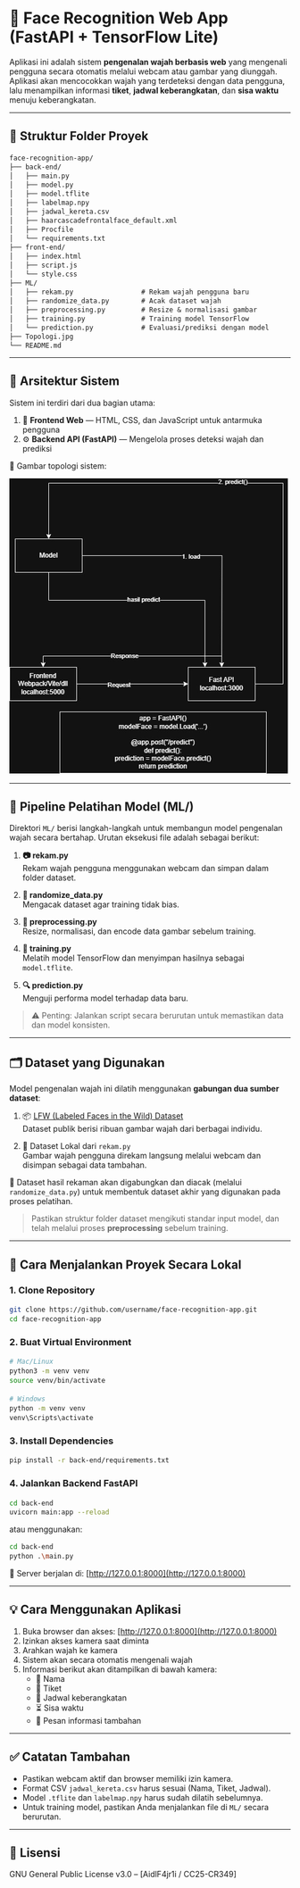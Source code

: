 # 🎯 Face Recognition Web App (FastAPI + TensorFlow Lite)

Aplikasi ini adalah sistem **pengenalan wajah berbasis web** yang mengenali pengguna secara otomatis melalui webcam atau gambar yang diunggah. Aplikasi akan mencocokkan wajah yang terdeteksi dengan data pengguna, lalu menampilkan informasi **tiket**, **jadwal keberangkatan**, dan **sisa waktu** menuju keberangkatan.

---

## 📁 Struktur Folder Proyek

```
face-recognition-app/
├── back-end/
│   ├── main.py
│   ├── model.py
│   ├── model.tflite
│   ├── labelmap.npy
│   ├── jadwal_kereta.csv
│   ├── haarcascadefrontalface_default.xml
│   ├── Procfile
│   └── requirements.txt
├── front-end/
│   ├── index.html
│   ├── script.js
│   └── style.css
├── ML/
│   ├── rekam.py                 # Rekam wajah pengguna baru
│   ├── randomize_data.py        # Acak dataset wajah
│   ├── preprocessing.py         # Resize & normalisasi gambar
│   ├── training.py              # Training model TensorFlow
│   └── prediction.py            # Evaluasi/prediksi dengan model
├── Topologi.jpg
└── README.md
```

---

## 🧭 Arsitektur Sistem

Sistem ini terdiri dari dua bagian utama:

1. 🎨 **Frontend Web** — HTML, CSS, dan JavaScript untuk antarmuka pengguna  
2. ⚙️ **Backend API (FastAPI)** — Mengelola proses deteksi wajah dan prediksi

📌 Gambar topologi sistem:

![Topologi Sistem](Topologi.jpg)

---

## 🧠 Pipeline Pelatihan Model (ML/)

Direktori `ML/` berisi langkah-langkah untuk membangun model pengenalan wajah secara bertahap. Urutan eksekusi file adalah sebagai berikut:

1. **📷 rekam.py**  
   Rekam wajah pengguna menggunakan webcam dan simpan dalam folder dataset.

2. **🔀 randomize_data.py**  
   Mengacak dataset agar training tidak bias.

3. **🧹 preprocessing.py**  
   Resize, normalisasi, dan encode data gambar sebelum training.

4. **🧠 training.py**  
   Melatih model TensorFlow dan menyimpan hasilnya sebagai `model.tflite`.

5. **🔍 prediction.py**  
   Menguji performa model terhadap data baru.

> ⚠️ Penting: Jalankan script secara berurutan untuk memastikan data dan model konsisten.


---

## 🗂️ Dataset yang Digunakan

Model pengenalan wajah ini dilatih menggunakan **gabungan dua sumber dataset**:

1. 📦 [LFW (Labeled Faces in the Wild) Dataset](https://www.kaggle.com/datasets/jessicali9530/lfw-dataset)  
   Dataset publik berisi ribuan gambar wajah dari berbagai individu.

2. 📸 Dataset Lokal dari `rekam.py`  
   Gambar wajah pengguna direkam langsung melalui webcam dan disimpan sebagai data tambahan.

🔁 Dataset hasil rekaman akan digabungkan dan diacak (melalui `randomize_data.py`) untuk membentuk dataset akhir yang digunakan pada proses pelatihan.

> Pastikan struktur folder dataset mengikuti standar input model, dan telah melalui proses **preprocessing** sebelum training.


---

## 🚀 Cara Menjalankan Proyek Secara Lokal

### 1. Clone Repository

```bash
git clone https://github.com/username/face-recognition-app.git
cd face-recognition-app
```

### 2. Buat Virtual Environment

```bash
# Mac/Linux
python3 -m venv venv
source venv/bin/activate

# Windows
python -m venv venv
venv\Scripts\activate
```

### 3. Install Dependencies

```bash
pip install -r back-end/requirements.txt
```

### 4. Jalankan Backend FastAPI

```bash
cd back-end
uvicorn main:app --reload 
```
atau menggunakan:
```bash
cd back-end
python .\main.py
```
📡 Server berjalan di: [http://127.0.0.1:8000](http://127.0.0.1:8000)

---

## 💡 Cara Menggunakan Aplikasi

1. Buka browser dan akses: [http://127.0.0.1:8000](http://127.0.0.1:8000)  
2. Izinkan akses kamera saat diminta  
3. Arahkan wajah ke kamera  
4. Sistem akan secara otomatis mengenali wajah  
5. Informasi berikut akan ditampilkan di bawah kamera:
   - 🧑 Nama
   - 🎫 Tiket
   - 🚆 Jadwal keberangkatan
   - ⏳ Sisa waktu
   - 📢 Pesan informasi tambahan

---

## ✅ Catatan Tambahan

- Pastikan webcam aktif dan browser memiliki izin kamera.
- Format CSV `jadwal_kereta.csv` harus sesuai (Nama, Tiket, Jadwal).
- Model `.tflite` dan `labelmap.npy` harus sudah dilatih sebelumnya.
- Untuk training model, pastikan Anda menjalankan file di `ML/` secara berurutan.

---

## 📌 Lisensi

GNU General Public License v3.0 – [AidlF4jr1i / CC25-CR349]
